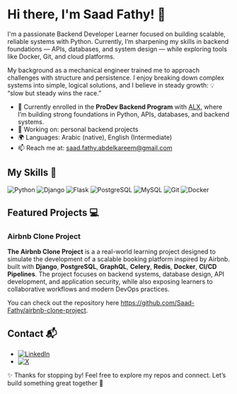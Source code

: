# Hi there, I'm Saad Fathy! 👋

I'm a passionate Backend Developer Learner focused on building scalable, reliable systems with Python. Currently, I’m sharpening my skills in backend foundations — APIs, databases, and system design — while exploring tools like Docker, Git, and cloud platforms.

My background as a mechanical engineer trained me to approach challenges with structure and persistence. I enjoy breaking down complex systems into simple, logical solutions, and I believe in steady growth:
💡 “slow but steady wins the race.”

- 🌱 Currently enrolled in the **ProDev Backend Program** with [ALX](https://www.alxafrica.com/), where I’m building strong foundations in Python, APIs, databases, and backend systems.  
- 🔭 Working on: personal backend projects
- 🌍 Languages: Arabic (native), English (Intermediate)
- 📫 Reach me at: saad.fathy.abdelkareem@gmail.com

## My Skills 🧠

![Python](https://img.shields.io/badge/-Python-3776AB?style=flat-square&logo=python&logoColor=white)
![Django](https://img.shields.io/badge/-Django-092E20?style=flat-square&logo=django&logoColor=white)
![Flask](https://img.shields.io/badge/-Flask-000000?style=flat-square&logo=flask&logoColor=white)
![PostgreSQL](https://img.shields.io/badge/-PostgreSQL-336791?style=flat-square&logo=postgresql&logoColor=white)
![MySQL](https://img.shields.io/badge/-MySQL-4479A1?style=flat-square&logo=mysql&logoColor=white)
![Git](https://img.shields.io/badge/-Git-F05032?style=flat-square&logo=git&logoColor=white)
![Docker](https://img.shields.io/badge/-Docker-2496ED?style=flat-square&logo=docker&logoColor=white)


## Featured Projects 💻

### Airbnb Clone Project

**The Airbnb Clone Project** is a a real-world learning project designed to simulate the development of a scalable booking platform inspired by Airbnb. built with **Django**, **PostgreSQL**, **GraphQL**, **Celery**, **Redis**, **Docker**, **CI/CD Pipelines**. The project focuses on backend systems, database design, API development, and application security, while also exposing learners to collaborative workflows and modern DevOps practices.

You can check out the repository here https://github.com/Saad-Fathy/airbnb-clone-project.

## Contact 📬
- [![LinkedIn](https://img.shields.io/badge/LinkedIn-0A66C2?logo=linkedin&logoColor=white)](https://www.linkedin.com/in/saad-fathy)
- [![X](https://img.shields.io/badge/X-black?logo=x&logoColor=white)](https://x.com/SaadFathie)

✨ Thanks for stopping by! Feel free to explore my repos and connect. Let’s build something great together 🚀
